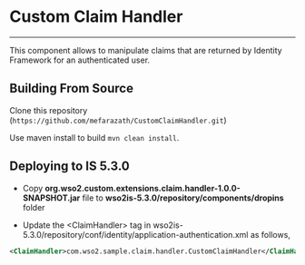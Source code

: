 # Custom Claim Handler
---
This component allows to manipulate claims that are returned by Identity Framework for an authenticated user.

## Building From Source

Clone this repository (`https://github.com/mefarazath/CustomClaimHandler.git`) 

Use maven install to build
`mvn clean install`.

## Deploying to IS 5.3.0

* Copy **org.wso2.custom.extensions.claim.handler-1.0.0-SNAPSHOT.jar** file to **wso2is-5.3.0/repository/components/dropins**
 folder
 
* Update the \<ClaimHandler> tag in wso2is-5.3.0/repository/conf/identity/application-authentication.xml as follows,
````xml
<ClaimHandler>com.wso2.sample.claim.handler.CustomClaimHandler</ClaimHandler>
````